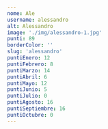```yaml
---
nome: Ale
username: alessandro
alt: Alessandro
image: './img/alessandro-1.jpg'
punti: 89
borderColor: ''
slug: 'alessandro'
puntiEnero: 12
puntiFebrero: 8
puntiMarzo: 14
puntiAbril: 6
puntiMayo: 12
puntiJunio: 5
puntiJulio: 0
puntiAgosto: 16
puntiSeptiembre: 16
puntiOctubre: 0
---
```

